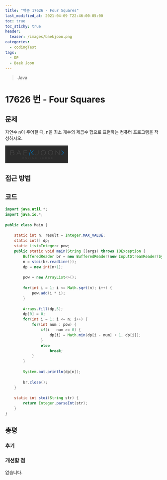 ```yaml
---
title: "백준 17626 - Four Squares"
last_modified_at: 2021-04-09 T22:46:00-05:00
toc: true
toc_sticky: true
header:
  teaser: /images/baekjoon.png
categories: 
  - codingTest
tags:
  - DP
  - Baek Joon
---
```


> Java

17626 번 - Four Squares
=============
 
## 문제
자연수 n이 주어질 때, n을 최소 개수의 제곱수 합으로 표현하는 컴퓨터 프로그램을 작성하시오.

[<img src="/images/baekjoon.png" width="40%" height="40%">](https://www.acmicpc.net/problem/17626)    

## 접근 방법

## 코드
```java
import java.util.*;
import java.io.*;

public class Main {
	
	static int n, result = Integer.MAX_VALUE;
	static int[] dp;
	static List<Integer> pow;
    public static void main(String []args) throws IOException {        
    	BufferedReader br = new BufferedReader(new InputStreamReader(System.in));
    	n = stoi(br.readLine());
    	dp = new int[n+1];
    	
    	pow = new ArrayList<>();
    	
    	for(int i = 1; i <= Math.sqrt(n); i++) {
    		pow.add(i * i);
    	}
    	
    	Arrays.fill(dp,5);
    	dp[0] = 0;
    	for(int i = 1; i <= n; i++) {
    		for(int num : pow) {
    			if(i - num >= 0) {
    				dp[i] = Math.min(dp[i - num] + 1, dp[i]);
    			}
    			else
    				break;
    		}
    	}
    	
    	System.out.println(dp[n]);

    	br.close();
    }

    static int stoi(String str) {
    	return Integer.parseInt(str);
    }
}
```

## 총평
### 후기

### 개선할 점
없습니다.

<!-- ★
<img src="/images/codingTest/bj/문제번호.PNG" width="40%" height="40%">  

-->